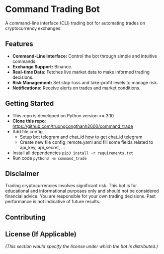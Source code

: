 # Command Trading Bot

A command-line interface (CLI) trading bot for automating trades on cryptocurrency exchanges.


## Features

* **Command-Line Interface:** Control the bot through simple and intuitive commands.
* **Exchange Support:** Binance.
* **Real-time Data:** Fetches live market data to make informed trading decisions.
* **Risk Management:** Set stop-loss and take-profit levels to manage risk.
* **Notifications:** Receive alerts on trades and market conditions.

## Getting Started

- This repo is developed on Python version >= 3.10
- **Clone this repo**:  https://github.com/truongcongthanh2000/command_trade
- Add file config
    - Setup bot telegram and chat_id [how to get chat_id telegram](https://gist.github.com/nafiesl/4ad622f344cd1dc3bb1ecbe468ff9f8a)
    - Create new file config_remote.yaml and fill some fields related to api_key, api_secret, ...
- Install all dependencies ```pip3 install -r requirements.txt```
- Run code ```python3 -m command_trade```

## Disclaimer

Trading cryptocurrencies involves significant risk. This bot is for educational and informational purposes only and should not be considered financial advice. You are responsible for your own trading decisions. Past performance is not indicative of future results.

## Contributing


## License (If Applicable)

*(This section would specify the license under which the bot is distributed.)*